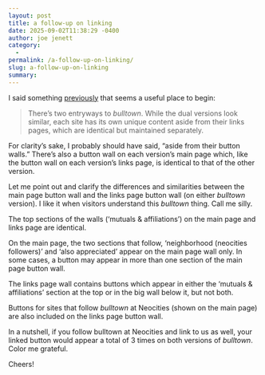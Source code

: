```yaml
---
layout: post
title: a follow-up on linking
date: 2025-09-02T11:38:29 -0400
author: joe jenett
category:
  - 
permalink: /a-follow-up-on-linking/
slug: a-follow-up-on-linking
summary:
---
```

<p class="pt-9">
I said something <a href="https://bulltown.joejenett.com/bulltown-updates-02-16-25/">previously</a> that seems a useful place to begin:
</p>
<blockquote><p>There’s two entryways to <em>bulltown</em>. While the dual versions look similar, each site has its own unique content aside from their links pages, which are identical but maintained separately.</p></blockquote>
For clarity’s sake, I probably should have said, “aside from their button walls.” There’s also a button wall on each version’s main page which, like the button wall on each version’s links page, is identical to that of the other version.

Let me point out and clarify the differences and similarities between the main page button wall and the links page button wall (on either <em>bulltown</em> version). I like it when visitors understand this <em>bulltown</em> thing. Call me silly.

The top sections of the walls (‘mutuals &amp; affiliations’) on the main page and links page are identical.

On the main page, the two sections that follow, ‘neighborhood (neocities followers)’ and ‘also appreciated’ appear on the main page wall only. In some cases, a button may appear in more than one section of the main page button wall.

The links page wall contains buttons which appear in either the ‘mutuals &amp; affiliations’ section at the top or in the big wall below it, but not both. 

Buttons for sites that follow <em>bulltown</em> at Neocities (shown on the main page) are also included on the links page button wall.

In a nutshell, if you follow bulltown at Neocities and link to us as well, your linked button would appear a total of 3 times on both versions of <em>bulltown</em>. Color me grateful.

Cheers!









<a href="https://brid.gy/publish/mastodon"></a>